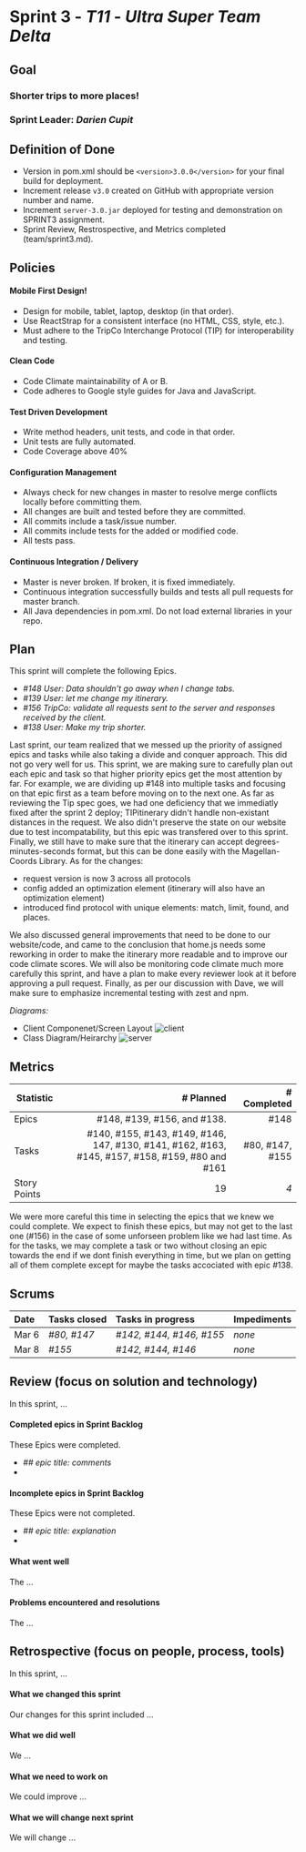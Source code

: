 # Sprint 3 - *T11* - *Ultra Super Team Delta*

## Goal

### Shorter trips to more places!
### Sprint Leader: *Darien Cupit*

## Definition of Done

* Version in pom.xml should be `<version>3.0.0</version>` for your final build for deployment.
* Increment release `v3.0` created on GitHub with appropriate version number and name.
* Increment `server-3.0.jar` deployed for testing and demonstration on SPRINT3 assignment.
* Sprint Review, Restrospective, and Metrics completed (team/sprint3.md).


## Policies

#### Mobile First Design!
* Design for mobile, tablet, laptop, desktop (in that order).
* Use ReactStrap for a consistent interface (no HTML, CSS, style, etc.).
* Must adhere to the TripCo Interchange Protocol (TIP) for interoperability and testing.
#### Clean Code
* Code Climate maintainability of A or B.
* Code adheres to Google style guides for Java and JavaScript.
#### Test Driven Development
* Write method headers, unit tests, and code in that order.
* Unit tests are fully automated.
* Code Coverage above 40%
#### Configuration Management
* Always check for new changes in master to resolve merge conflicts locally before committing them.
* All changes are built and tested before they are committed.
* All commits include a task/issue number.
* All commits include tests for the added or modified code.
* All tests pass.
#### Continuous Integration / Delivery 
* Master is never broken.  If broken, it is fixed immediately.
* Continuous integration successfully builds and tests all pull requests for master branch.
* All Java dependencies in pom.xml.  Do not load external libraries in your repo. 


## Plan

This sprint will complete the following Epics.

* *#148 User: Data shouldn't go away when I change tabs.*
* *#139 User: let me change my itinerary.*
* *#156 TripCo: validate all requests sent to the server and responses received by the client.*
* *#138 User: Make my trip shorter.*

Last sprint, our team realized that we messed up the priority of assigned epics and tasks while also taking a divide and conquer approach. This did not go very well for us. This sprint, we are making sure to carefully plan out each epic and task so that higher priority epics get the most attention by far. For example, we are dividing up #148 into multiple tasks and focusing on that epic first as a team before moving on to the next one. As far as reviewing the Tip spec goes, we had one deficiency that we immediatly fixed after the sprint 2 deploy; TIPitinerary didn't handle non-existant distances in the request. We also didn't preserve the state on our website due to test incompatability, but this epic was transfered over to this sprint. Finally, we still have to make sure that the itinerary can accept degrees-minutes-seconds format, but this can be done easily with the Magellan-Coords Library. As for the changes:
- request version is now 3 across all protocols
- config added an optimization element (itinerary will also have an optimization element)
- introduced find protocol with unique elements: match, limit, found, and places.

We also discussed general improvements that need to be done to our website/code, and came to the conclusion that home.js needs some reworking in order to make the itinerary more readable and to improve our code climate scores. We will also be monitoring code climate much more carefully this sprint, and have a plan to make every reviewer look at it before approving a pull request. Finally, as per our discussion with Dave, we will make sure to emphasize incremental testing with zest and npm.

*Diagrams:*

- Client Componenet/Screen Layout
![client](/diagram/client.jpg)
- Class Diagram/Heirarchy
![server](/diagram/server.jpg)

## Metrics

| Statistic | # Planned | # Completed |
| --- | ---: | ---: |
| Epics | #148, #139, #156, and #138.| #148 |
| Tasks |  #140, #155, #143, #149, #146, 147, #130, #141, #162, #163, #145, #157, #158, #159, #80 and #161  | #80, #147, #155 | 
| Story Points |  19  | *4* | 

We were more careful this time in selecting the epics that we knew we could complete. We expect to finish these epics, but may not get to the last one (#156) in the case of some unforseen problem like we had last time. As for the tasks, we may complete a task or two without closing an epic towards the end if we dont finish everything in time, but we plan on getting all of them complete except for maybe the tasks accociated with epic #138. 

## Scrums

| Date | Tasks closed  | Tasks in progress | Impediments |
| :--- | :--- | :--- | :--- |
| Mar 6 | *#80, #147* | *#142, #144, #146, #155* | *none* |
| Mar 8 | *#155* | *#142, #144, #146* | *none* | 


## Review (focus on solution and technology)

In this sprint, ...

#### Completed epics in Sprint Backlog 

These Epics were completed.

* *## epic title: comments*
* 

#### Incomplete epics in Sprint Backlog 

These Epics were not completed.

* *## epic title: explanation*
*

#### What went well

The ...


#### Problems encountered and resolutions

The ...


## Retrospective (focus on people, process, tools)

In this sprint, ...

#### What we changed this sprint

Our changes for this sprint included ...

#### What we did well

We ...

#### What we need to work on

We could improve ...

#### What we will change next sprint 

We will change ...
